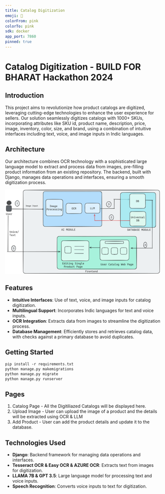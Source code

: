 ```yaml
---
title: Catalog Digitization
emoji: 🚀
colorFrom: pink
colorTo: pink
sdk: docker
app_port: 7860
pinned: true
---
```

# Catalog Digitization - BUILD FOR BHARAT Hackathon 2024

## Introduction
This project aims to revolutionize how product catalogs are digitized, leveraging cutting-edge technologies to enhance the user experience for sellers. Our solution seamlessly digitizes catalogs with 1000+ SKUs, incorporating attributes like SKU id, product name, description, price, image, inventory, color, size, and brand, using a combination of intuitive interfaces including text, voice, and image inputs in Indic languages.

## Architecture
Our architecture combines OCR technology with a sophisticated large language model to extract and process data from images, pre-filling product information from an existing repository. The backend, built with Django, manages data operations and interfaces, ensuring a smooth digitization process.

![Architecture](images/arch.png)

## Features
- **Intuitive Interfaces**: Use of text, voice, and image inputs for catalog digitization.
- **Multilingual Support**: Incorporates Indic languages for text and voice inputs.
- **OCR Integration**: Extracts data from images to streamline the digitization process.
- **Database Management**: Efficiently stores and retrieves catalog data, with checks against a primary database to avoid duplicates.

## Getting Started

```
pip install -r requirements.txt
python manage.py makemigrations
python manage.py migrate
python manage.py runserver
```

## Pages

1. Catalog Page - All the Digitiliazed Catalogs will be displayed here.
2. Upload Image - User can upload the image of a product and the details will be extracted using OCR & LLM
3. Add Product - User can add the product details and update it to the database.

## Technologies Used

- **Django**: Backend framework for managing data operations and interfaces.
- **Tesseract OCR & Easy OCR & AZURE OCR**: Extracts text from images for digitization.
- **LLAMA 7B & GPT 3.5**: Large language model for processing text and voice inputs.
- **Speech Recognition**: Converts voice inputs to text for digitization.
